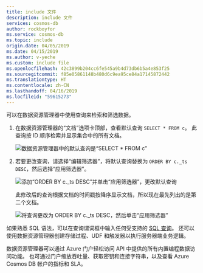 ```yaml
---
title: include 文件
description: include 文件
services: cosmos-db
author: rockboyfor
ms.service: cosmos-db
ms.topic: include
origin.date: 04/05/2019
ms.date: 04/15/2019
ms.author: v-yeche
ms.custom: include file
ms.openlocfilehash: 42c3899b204cc6fe545a9b4d73db6b5a4e853f25
ms.sourcegitcommit: f85e05861148b480d6c9ea95ce84a17145872442
ms.translationtype: HT
ms.contentlocale: zh-CN
ms.lasthandoff: 04/16/2019
ms.locfileid: "59615273"
---
```

可以在数据资源管理器中使用查询来检索和筛选数据。

1. 在数据资源管理器的“文档”选项卡顶部，查看默认查询 `SELECT * FROM c`。 此查询按 ID 顺序检索并显示集合中的所有文档。 

    ![数据资源管理器中的默认查询是“SELECT * FROM c”](./media/cosmos-db-create-sql-api-query-data/azure-cosmosdb-data-explorer-query.png)

1. 若要更改查询，请选择“编辑筛选器”，将默认查询替换为 `ORDER BY c._ts DESC`，然后选择“应用筛选器”。

    ![添加“ORDER BY c._ts DESC”并单击“应用筛选器”，更改默认查询](./media/cosmos-db-create-sql-api-query-data/azure-cosmosdb-data-explorer-edit-query.png)

   此修改后的查询根据文档的时间戳按降序显示文档，所以现在最先列出的是第二个文档。 

    ![将查询更改为 ORDER BY c._ts DESC，然后单击“应用筛选器”](./media/cosmos-db-create-sql-api-query-data/azure-cosmosdb-data-explorer-edited-query.png)

如果熟悉 SQL 语法，可以在查询谓词框中输入任何受支持的 [SQL 查询](../articles/cosmos-db/sql-api-sql-query.md)。 还可以使用数据资源管理器创建存储过程、UDF 和触发器以执行服务器端业务逻辑。 

数据资源管理器可以通过 Azure 门户轻松访问 API 中提供的所有内置编程数据访问功能。 也可通过门户缩放吞吐量、获取密钥和连接字符串，以及查看 Azure Cosmos DB 帐户的指标和 SLA。
